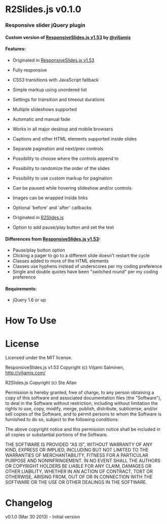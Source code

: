 # R2Slides.js v0.1.0
### Responsive slider jQuery plugin
#### Custom version of [ResponsiveSlides.js v1.53](https://github.com/viljamis/ResponsiveSlides.js) by [@viljamis](https://github.com/viljamis)



#### Features:
* Originated in [ResponsiveSlides.js v1.53](https://github.com/viljamis/ResponsiveSlides.js)
 * Fully responsive
 * CSS3 transitions with JavaScript fallback
 * Simple markup using unordered list
 * Settings for transition and timeout durations
 * Multiple slideshows supported
 * Automatic and manual fade
 * Works in all major desktop and mobile browsers
 * Captions and other HTML elements supported inside slides
 * Separate pagination and next/prev controls
 * Possibility to choose where the controls append to
 * Possibility to randomize the order of the slides
 * Possibility to use custom markup for pagination
 * Can be paused while hovering slideshow and/or controls
 * Images can be wrapped inside links
 * Optional 'before' and 'after' callbacks

* Originated in [R2Slides.js](https://github.com/SteAllan/R2Slides.js)
 * Option to add pause/play button and set the text



#### Differences from [ResponsiveSlides.js v1.53](https://github.com/viljamis/ResponsiveSlides.js):
* Pause/play button option
* Clicking a pager to go to a different slide doesn't restart the cycle
* Classes added to more of the HTML elements
* Classes use hyphens instead of underscores per my coding preference
* Single and double quotes have been "switched round" per my coding preference



#### Requirements:
* jQuery 1.6 or up



How To Use
======



License
======

Licensed under the MIT license.

ResponsiveSlides.js v1.53 Copyright (c) Viljami Salminen, http://viljamis.com/

R2Slides.js Copyright (c) Ste Allan

Permission is hereby granted, free of charge, to any person obtaining a copy of this software and associated documentation files (the "Software"), to deal in the Software without restriction, including without limitation the rights to use, copy, modify, merge, publish, distribute, sublicense, and/or sell copies of the Software, and to permit persons to whom the Software is furnished to do so, subject to the following conditions:

The above copyright notice and this permission notice shall be included in all copies or substantial portions of the Software.

THE SOFTWARE IS PROVIDED "AS IS", WITHOUT WARRANTY OF ANY KIND, EXPRESS OR IMPLIED, INCLUDING BUT NOT LIMITED TO THE WARRANTIES OF MERCHANTABILITY, FITNESS FOR A PARTICULAR PURPOSE AND NONINFRINGEMENT. IN NO EVENT SHALL THE AUTHORS OR COPYRIGHT HOLDERS BE LIABLE FOR ANY CLAIM, DAMAGES OR OTHER LIABILITY, WHETHER IN AN ACTION OF CONTRACT, TORT OR OTHERWISE, ARISING FROM, OUT OF OR IN CONNECTION WITH THE SOFTWARE OR THE USE OR OTHER DEALINGS IN THE SOFTWARE.



Changelog
======

v0.1.0 (Mar 30 2013) - Initial version